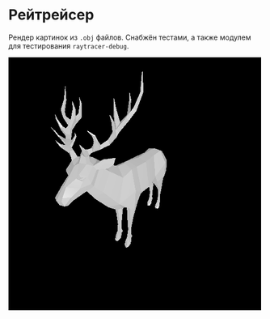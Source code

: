 # Рейтрейсер

Рендер картинок из `.obj` файлов. Снабжён тестами, а также модулем для тестирования `raytracer-debug`. 

![deer](./raytracer/tests/deer/result.png)